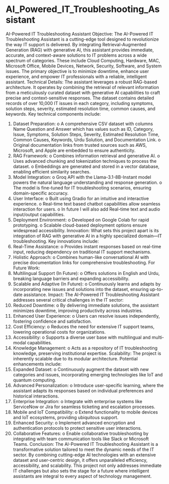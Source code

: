 # AI_Powered_IT_Troubleshooting_Assistant
AI-Powered IT Troubleshooting Assistant
Objective:
The AI-Powered IT Troubleshooting Assistant is a cutting-edge tool designed to revolutionize the way IT support is delivered. By integrating Retrieval-Augmented Generation (RAG) with generative AI, this assistant provides immediate, accurate, and context-aware solutions to IT problems across a wide spectrum of categories. These include Cloud Computing, Hardware, MAC, Microsoft Office, Mobile Devices, Network, Security, Software, and System issues. The primary objective is to minimize downtime, enhance user experience, and empower IT professionals with a reliable, intelligent assistant.
Technical Details:
The assistant leverages a robust RAG-based architecture. It operates by combining the retrieval of relevant information from a meticulously curated dataset with generative AI capabilities to craft precise and context-sensitive responses. The dataset contains detailed records of over 10,000 IT issues in each category, including symptoms, solution steps, severity, estimated resolution time, common causes, and keywords. Key technical components include:
1.	Dataset Preparation:
o	A comprehensive CSV dataset with columns Name Question and Answer which has values such as ID, Category, Issue, Symptoms, Solution Steps, Severity, Estimated Resolution Time, Common Causes, Keywords, Urdu Solution, and Documentation Link.
o	Original documentation links from trusted sources such as AWS, Microsoft, and Apple are embedded to ensure authenticity.
2.	RAG Framework:
o	Combines information retrieval and generative AI.
o	Uses advanced chunking and tokenization techniques to process the dataset.
o	Embeddings are generated and stored in a vector database, enabling efficient similarity searches.
3.	Model Integration:
o	Groq API with the Llama-3.1-8B-Instant model powers the natural language understanding and response generation.
o	The model is fine-tuned for IT troubleshooting scenarios, ensuring domain-specific accuracy.
4.	User Interface:
o	Built using Gradio for an intuitive and interactive experience.
o	Real-time text based chatbot capabilities allow seamless interaction for users.
o	In future I will also add Real-time text and audio input/output capabilities.
5.	Deployment Environment:
o	Developed on Google Colab for rapid prototyping.
o	Scalable cloud-based deployment options ensure widespread accessibility.
Innovation:
What sets this project apart is its integration of RAG with generative AI in a highly specialized domain—IT troubleshooting. Key innovations include:
1.	Real-Time Assistance:
o	Provides instant responses based on real-time input, reducing dependency on traditional IT support mechanisms.
2.	Holistic Approach:
o	Combines human-like conversational AI with precise documentation links for comprehensive troubleshooting.
For Future Work:
3.	Multilingual Support (In Future):
o	Offers solutions in English and Urdu, breaking language barriers and expanding accessibility.
4.	Scalable and Adaptive (In Future):
o	Continuously learns and adapts by incorporating new issues and solutions into the dataset, ensuring up-to-date assistance.
Impact:
The AI-Powered IT Troubleshooting Assistant addresses several critical challenges in the IT sector:
1.	Reduced Downtime:
o	By delivering immediate solutions, the assistant minimizes downtime, improving productivity across industries.
2.	Enhanced User Experience:
o	Users can resolve issues independently, fostering confidence and satisfaction.
3.	Cost Efficiency:
o	Reduces the need for extensive IT support teams, lowering operational costs for organizations.
4.	Accessibility:
o	Supports a diverse user base with multilingual and multi-modal capabilities.
5.	Knowledge Management:
o	Acts as a repository of IT troubleshooting knowledge, preserving institutional expertise.
Scalability:
The project is inherently scalable due to its modular architecture. Potential enhancements include:
1.	Expanded Dataset:
o	Continuously augment the dataset with new categories and issues, incorporating emerging technologies like IoT and quantum computing.
2.	Advanced Personalization:
o	Introduce user-specific learning, where the assistant adapts its responses based on individual preferences and historical interactions.
3.	Enterprise Integration:
o	Integrate with enterprise systems like ServiceNow or Jira for seamless ticketing and escalation processes.
4.	Mobile and IoT Compatibility:
o	Extend functionality to mobile devices and IoT ecosystems, providing ubiquitous support.
5.	Enhanced Security:
o	Implement advanced encryption and authentication protocols to protect sensitive user interactions.
6.	Collaborative Features:
o	Enable collaborative troubleshooting by integrating with team communication tools like Slack or Microsoft Teams.
Conclusion:
The AI-Powered IT Troubleshooting Assistant is a transformative solution tailored to meet the dynamic needs of the IT sector. By combining cutting-edge AI technologies with an extensive dataset and user-centric design, it offers unparalleled efficiency, accessibility, and scalability. This project not only addresses immediate IT challenges but also sets the stage for a future where intelligent assistants are integral to every aspect of technology management.
